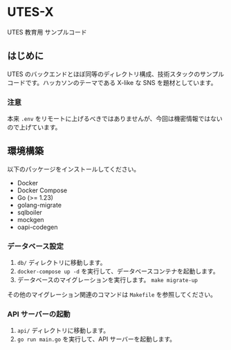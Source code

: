 # UTES-X

UTES 教育用 サンプルコード

## はじめに

UTES のバックエンドとほぼ同等のディレクトリ構成、技術スタックのサンプルコードです。ハッカソンのテーマである X-like な SNS を題材としています。

### 注意
本来 `.env` をリモートに上げるべきではありませんが、今回は機密情報ではないので上げています。

## 環境構築

以下のパッケージをインストールしてください。

- Docker
- Docker Compose
- Go (>= 1.23)
- golang-migrate
- sqlboiler
- mockgen
- oapi-codegen

### データベース設定

1. `db/` ディレクトリに移動します。
2. `docker-compose up -d` を実行して、データベースコンテナを起動します。
3. データベースのマイグレーションを実行します。 `make migrate-up`

その他のマイグレーション関連のコマンドは `Makefile` を参照してください。

### API サーバーの起動

1. `api/` ディレクトリに移動します。
2. `go run main.go` を実行して、API サーバーを起動します。
